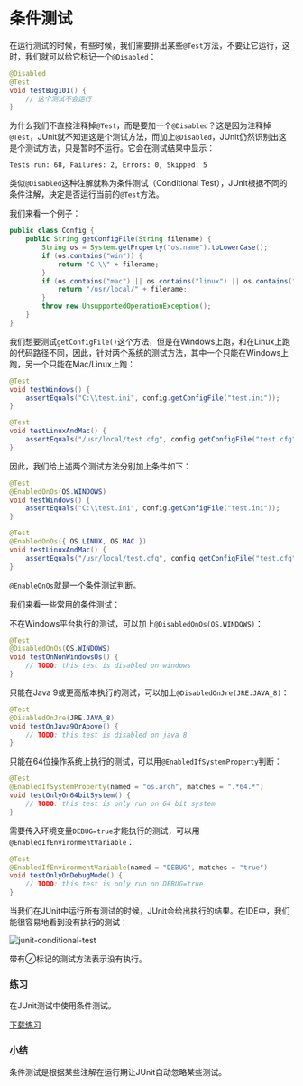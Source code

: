 # 条件测试

在运行测试的时候，有些时候，我们需要排出某些`@Test`方法，不要让它运行，这时，我们就可以给它标记一个`@Disabled`：

```java
@Disabled
@Test
void testBug101() {
    // 这个测试不会运行
}
```

为什么我们不直接注释掉`@Test`，而是要加一个`@Disabled`？这是因为注释掉`@Test`，JUnit就不知道这是个测试方法，而加上`@Disabled`，JUnit仍然识别出这是个测试方法，只是暂时不运行。它会在测试结果中显示：

```plain
Tests run: 68, Failures: 2, Errors: 0, Skipped: 5
```

类似`@Disabled`这种注解就称为条件测试（Conditional Test），JUnit根据不同的条件注解，决定是否运行当前的`@Test`方法。

我们来看一个例子：

```java
public class Config {
    public String getConfigFile(String filename) {
        String os = System.getProperty("os.name").toLowerCase();
        if (os.contains("win")) {
            return "C:\\" + filename;
        }
        if (os.contains("mac") || os.contains("linux") || os.contains("unix")) {
            return "/usr/local/" + filename;
        }
        throw new UnsupportedOperationException();
    }
}
```

我们想要测试`getConfigFile()`这个方法，但是在Windows上跑，和在Linux上跑的代码路径不同，因此，针对两个系统的测试方法，其中一个只能在Windows上跑，另一个只能在Mac/Linux上跑：

```java
@Test
void testWindows() {
    assertEquals("C:\\test.ini", config.getConfigFile("test.ini"));
}

@Test
void testLinuxAndMac() {
    assertEquals("/usr/local/test.cfg", config.getConfigFile("test.cfg"));
}
```

因此，我们给上述两个测试方法分别加上条件如下：

```java
@Test
@EnabledOnOs(OS.WINDOWS)
void testWindows() {
    assertEquals("C:\\test.ini", config.getConfigFile("test.ini"));
}

@Test
@EnabledOnOs({ OS.LINUX, OS.MAC })
void testLinuxAndMac() {
    assertEquals("/usr/local/test.cfg", config.getConfigFile("test.cfg"));
}
```

`@EnableOnOs`就是一个条件测试判断。

我们来看一些常用的条件测试：

不在Windows平台执行的测试，可以加上`@DisabledOnOs(OS.WINDOWS)`：

```java
@Test
@DisabledOnOs(OS.WINDOWS)
void testOnNonWindowsOs() {
    // TODO: this test is disabled on windows
}
```

只能在Java 9或更高版本执行的测试，可以加上`@DisabledOnJre(JRE.JAVA_8)`：

```java
@Test
@DisabledOnJre(JRE.JAVA_8)
void testOnJava9OrAbove() {
    // TODO: this test is disabled on java 8
}
```

只能在64位操作系统上执行的测试，可以用`@EnabledIfSystemProperty`判断：

```java
@Test
@EnabledIfSystemProperty(named = "os.arch", matches = ".*64.*")
void testOnlyOn64bitSystem() {
    // TODO: this test is only run on 64 bit system
}
```

需要传入环境变量`DEBUG=true`才能执行的测试，可以用`@EnabledIfEnvironmentVariable`：

```java
@Test
@EnabledIfEnvironmentVariable(named = "DEBUG", matches = "true")
void testOnlyOnDebugMode() {
    // TODO: this test is only run on DEBUG=true
}
```

当我们在JUnit中运行所有测试的时候，JUnit会给出执行的结果。在IDE中，我们能很容易地看到没有执行的测试：

![junit-conditional-test](https://liaoxuefeng.com/books/java/unit-test/conditional-test/junit-conditional-test.png)

带有⊘标记的测试方法表示没有执行。

### 练习

在JUnit测试中使用条件测试。

[下载练习](https://liaoxuefeng.com/books/java/unit-test/conditional-test/junit-conditional.zip)

### 小结

条件测试是根据某些注解在运行期让JUnit自动忽略某些测试。